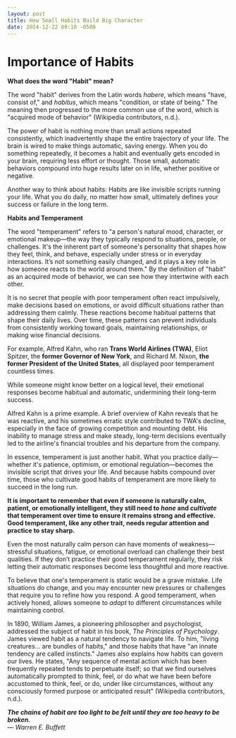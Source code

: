 ```yaml
---
layout: post
title: How Small Habits Build Big Character
date: 2024-12-22 09:10 -0500
---
```



# Importance of Habits

**What does the word "Habit" mean?**

The word "habit" derives from the Latin words *habere*, which means "have, consist of," and *habitus*, which means "condition, or state of being." The meaning then progressed to the more common use of the word, which is "acquired mode of behavior" (Wikipedia contributors, n.d.).

The power of habit is nothing more than small actions repeated consistently, which inadvertently shape the entire trajectory of your life. The brain is wired to make things automatic, saving energy. When you do something repeatedly, it becomes a habit and eventually gets encoded in your brain, requiring less effort or thought. Those small, automatic behaviors compound into huge results later on in life, whether positive or negative.

Another way to think about habits: Habits are like invisible scripts running your life. What you do daily, no matter how small, ultimately defines your success or failure in the long term.

**Habits and Temperament**

The word "temperament" refers to "a person's natural mood, character, or emotional makeup—the way they typically respond to situations, people, or challenges. It's the inherent part of someone's personality that shapes how they feel, think, and behave, especially under stress or in everyday interactions. It’s not something easily changed, and it plays a key role in how someone reacts to the world around them." By the definition of "habit" as an acquired mode of behavior, we can see how they intertwine with each other.

It is no secret that people with poor temperament often react impulsively, make decisions based on emotions, or avoid difficult situations rather than addressing them calmly. These reactions become habitual patterns that shape their daily lives. Over time, these patterns can prevent individuals from consistently working toward goals, maintaining relationships, or making wise financial decisions.

For example, Alfred Kahn, who ran **Trans World Airlines (TWA)**, Eliot Spitzer, the **former Governor of New York**, and Richard M. Nixon, **the former President of the United States**, all displayed poor temperament countless times.

While someone might know better on a logical level, their emotional responses become habitual and automatic, undermining their long-term success.

Alfred Kahn is a prime example. A brief overview of Kahn reveals that he was reactive, and his sometimes erratic style contributed to TWA's decline, especially in the face of growing competition and mounting debt. His inability to manage stress and make steady, long-term decisions eventually led to the airline's financial troubles and his departure from the company.

In essence, temperament is just another habit. What you practice daily—whether it's patience, optimism, or emotional regulation—becomes the invisible script that drives your life. And because habits compound over time, those who cultivate good habits of temperament are more likely to succeed in the long run.

**It is important to remember that even if someone is naturally calm, patient, or emotionally intelligent, they still need to *hone* and *cultivate* that temperament over time to ensure it remains strong and effective. Good temperament, like any other trait, needs regular attention and practice to stay sharp.**

Even the most naturally calm person can have moments of weakness—stressful situations, fatigue, or emotional overload can challenge their best qualities. If they don’t practice their good temperament regularly, they risk letting their automatic responses become less thoughtful and more reactive.

To believe that one's temperament is static would be a grave mistake. Life situations do change, and you may encounter new pressures or challenges that require you to refine how you respond. A good temperament, when actively honed, allows someone to *adapt* to different circumstances while maintaining control.

In 1890, William James, a pioneering philosopher and psychologist, addressed the subject of habit in his book, *The Principles of Psychology*. James viewed habit as a natural tendency to navigate life. To him, "living creatures... are bundles of habits," and those habits that have "an innate tendency are called instincts." James also explains how habits can govern our lives. He states, "Any sequence of mental action which has been frequently repeated tends to perpetuate itself; so that we find ourselves automatically prompted to think, feel, or do what we have been before accustomed to think, feel, or do, under like circumstances, without any consciously formed purpose or anticipated result" (Wikipedia contributors, n.d.).

**_The chains of habit are too light to be felt until they are too heavy to be broken._**  
— *Warren E. Buffett*